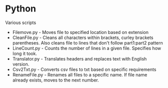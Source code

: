 # Python
Various scripts

* Filemove.py - Moves file to specified location based on extension
* CleanFile.py - Cleans all characters within brackets, curley brackets parentheses. Also cleans file to lines that don't follow part1:part2 pattern
* LineCount.py - Counts the number of lines in a given file. Specifies how long it took.
* Translator.py - Translates headers and replaces text with English version. 
* Csv2Txt.py - Converts csv files to txt based on specific requirements
* RenameFile.py - Renames all files to a specific name. If file name already exists, moves to the next number. 